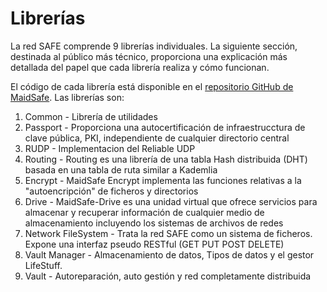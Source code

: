 # Librerías

La red SAFE comprende 9 librerías individuales. La siguiente sección, destinada al público más técnico, proporciona una explicación más detallada del papel que cada librería realiza y cómo funcionan.

El código de cada librería está disponible en el [repositorio GitHub de MaidSafe](https://github.com/maidsafe). Las librerías son:

1.  Common - Librería de utilidades
2.  Passport - Proporciona una autocertificación de infraestrucctura de clave pública, PKI, independiente de cualquier directorio central
3.  RUDP - Implementacion del Reliable UDP
4.  Routing - Routing es una librería de una tabla Hash distribuida (DHT) basada en una tabla de ruta similar a Kademlia
5.  Encrypt - MaidSafe Encrypt implementa las funciones relativas a la "autoencripción" de ficheros y directorios
6.  Drive - MaidSafe-Drive es una unidad virtual que ofrece servicios para almacenar y recuperar información de cualquier medio de almacenamiento incluyendo los sistemas de archivos de redes
7.  Network FileSystem - Trata la red SAFE como un sistema de ficheros. Expone una interfaz pseudo RESTful (GET PUT POST DELETE)
8.  Vault Manager - Almacenamiento de datos, Tipos de datos y el gestor LifeStuff.
9.  Vault - Autoreparación, auto gestión y red completamente distribuida


